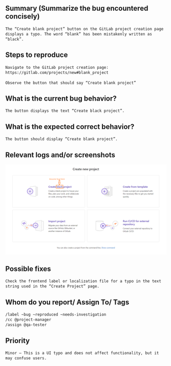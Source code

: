 
## Summary (Summarize the bug encountered concisely)

    The “Create blank project” button on the GitLab project creation page displays a typo. The word “blank” has been mistakenly written as “black”.

## Steps to reproduce     

    Navigate to the GitLab project creation page: https://gitlab.com/projects/new#blank_project

    Observe the button that should say “Create blank project”   

## What is the current bug behavior?

    The button displays the text “Create black project”.     

## What is the expected correct behavior?

    The button should display “Create blank project”.
     
## Relevant logs and/or screenshots

![alt text](image.png)

## Possible fixes

    Check the frontend label or localization file for a typo in the text string used in the “Create Project” page.  

## Whom do you report/ Assign To/ Tags

    /label ~bug ~reproduced ~needs-investigation  
    /cc @project-manager  
    /assign @qa-tester  

## Priority

    Minor – This is a UI typo and does not affect functionality, but it may confuse users.      